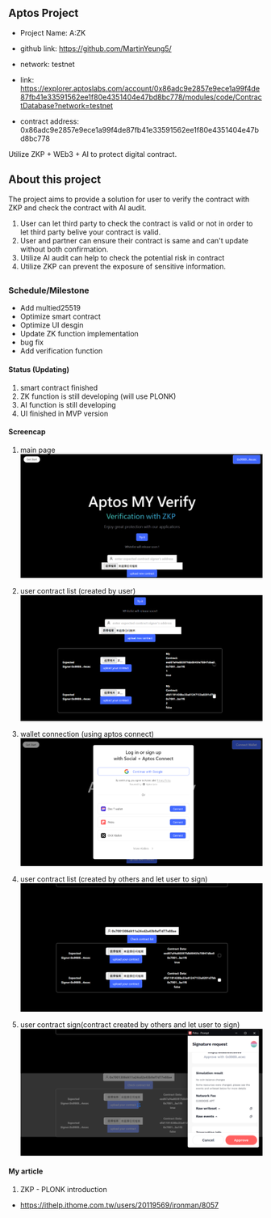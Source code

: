 ## Aptos Project
* Project Name: A:ZK

* github link: https://github.com/MartinYeung5/
* network: testnet
* link: https://explorer.aptoslabs.com/account/0x86adc9e2857e9ece1a99f4de87fb41e33591562ee1f80e4351404e47bd8bc778/modules/code/ContractDatabase?network=testnet
* contract address: 0x86adc9e2857e9ece1a99f4de87fb41e33591562ee1f80e4351404e47bd8bc778

Utilize ZKP + WEb3 + AI to protect digital contract.

## About this project
The project aims to provide a solution for user to verify the contract with ZKP and check the contract with AI audit.
1. User can let third party to check the contract is valid or not in order to let third party belive your contract is valid.
2. User and partner can ensure their contract is same and can't update without both confirmation.
3. Utilize AI audit can help to check the potential risk in contract
4. Utilize ZKP can prevent the exposure of sensitive information.

##

### Schedule/Milestone
* Add multied25519
* Optimize smart contract
* Optimize UI desgin
* Update ZK function implementation
* bug fix
* Add verification function
#### Status (Updating)
1. smart contract finished
2. ZK function is still developing (will use PLONK)
3. AI function is still developing
4. UI finished in MVP version

#### Screencap
1. main page
![alt text](https://github.com/MartinYeung5/20241013_AZK/blob/main/screencap/1.png?raw=true)

2. user contract list (created by user)
![alt text](https://github.com/MartinYeung5/20241013_AZK/blob/main/screencap/2.png?raw=true)

3. wallet connection (using aptos connect)
![alt text](https://github.com/MartinYeung5/20241013_AZK/blob/main/screencap/3.png?raw=true)

4. user contract list (created by others and let user to sign)
![alt text](https://github.com/MartinYeung5/20241013_AZK/blob/main/screencap/4.png?raw=true)

5. user contract sign(contract created by others and let user to sign)
![alt text](https://github.com/MartinYeung5/20241013_AZK/blob/main/screencap/5.png?raw=true)

#### My article
1. ZKP - PLONK introduction
* https://ithelp.ithome.com.tw/users/20119569/ironman/8057
